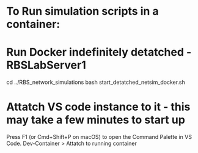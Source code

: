 # To Run simulation scripts in a container:
# Run Docker indefinitely detatched - RBSLabServer1
cd ../RBS_network_simulations
bash start_detatched_netsim_docker.sh

# Attatch VS code instance to it - this may take a few minutes to start up
Press F1 (or Cmd+Shift+P on macOS) to open the Command Palette in VS Code.
Dev-Container > Attatch to running container